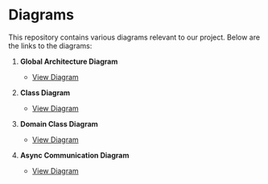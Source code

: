 # Diagrams

This repository contains various diagrams relevant to our project. Below are the links to the diagrams:

1. **Global Architecture Diagram**
    - [View Diagram](https://viewer.diagrams.net/?tags=%7B%7D&lightbox=1&highlight=0000ff&edit=_blank&layers=1&nav=1#R%3Cmxfile%3E%3Cdiagram%20id%3D%22ZCBgTD4hdoLvaJld3UN9%22%20name%3D%22global-architecture%22%3E7V1bc%2Bo4Ev41VO0%2B4NLFku3HJITZrT2zk9kzVbMzLyljC%2FBiMGObEObXr2RLxhcBZsBckqQqCZaNMP193eputeQefpq%2F%2FxC7y%2BmPkc%2FCHgL%2Bew8PeghBm2D%2BT7RsVAt08pZJHPiybdvwPfiTyUYgW1eBz5LKhWkUhWmwrDZ60WLBvLTS5sZxtK5eNo7C6qcu3QlrNHz33LDZ%2Bmvgp9O81UbWtv0fLJhM1SdDKr%2Ff3FUXy2%2BSTF0%2FWpea8HMPP8VRlOav5u9PLBTSU3LJ3zfccba4sZgt0jZveJn9Dte%2Ff3vz%2FPUfaIbng8kw6ste3txwJb%2BwvNl0oyQQR6uFz0QnoIcf19MgZd%2BXrifOrjnovG2azkN%2BBPlL2R2LU%2Fa%2B8z5h8e05b1g0Z2m84ZeoN1gkf4ukDJGiXm%2FFD01o543TkuwtU5LNlZhPir63YuEvpGSOkBI6LCWO7lK89DZhwMUV48OyGuWC%2FTYqGlxvNsnE%2FdMq5d0w2Z7kWgHJmQRsmnZFwhhggzSFrHqeVvjtdCRjfGYmJjOWelN57TgIw6cojGJ%2BvIiEYB99N5lmfWUXp3E0KxQcnUfOiOKKmB3YlDHEuClk0hmRzcNCDuaZRSyLUjYNgvmEf2oYjPhfLwyWr26c8pcLlq6jeBYsxNnnuRuErxDZ7%2FzXWPK2OhTRIv1eIrQGmnNwHNlVjkOLNqRPUFP2nYmeHBY9W%2FgPYsgSZiR0kyTwqjhU%2BV8XJH%2B3PKQNRuOiRYm6h%2FCThQmoawdvH7vUztqZz4dCeXtc7kG6%2BQ8L3TSIFs%2FbM4%2FjMFo%2FLDhHxAl5p%2FzqePNfeaPZwW%2FiwCDqcPBePjnYyKNcJOJz9%2BPOxRatYo%2FtsyfSUKVuPGHpPmCInkllogCNksq2OBPJW%2FWGdeyRn%2FASBfyrlIyEVbXFql%2FVRf5F5bvKw3utI5MSA5R%2BUJX%2BFCoTrzrOBdPoOCN3IYa%2Fzneq4fvQWyUp7zlOmtznmH9zR9x9rFDeDYOJIJXH8Wecn4%2FCKgTcPXuQJ%2BaB72c0jBkfJt1R1p%2Bg0lJ8seyrksceGWgUZqeZkb6k7KxwrCo03K3jO21Sn%2FMfmLSKy1lIRKtg97Fd7SEajxPWCcrWR7VquyyYdciE6czhNcxazonrmTVgOKUfUvXpMakNs62tnF3VH8KdjMvaNVtn16LY%2F7BGzdpr1ICBbGDWzM9ZKNSveXD9Ome6s2qOFkllNKI4nUaTaOGGZYNRNWPba75F0VLi%2Fj%2BWphsJlrtKo1rA0rBtuyzYHpt3777YDrKdSCUTVCMxTGpddGwzVDKrajSWceSvvPSDmg3noNmg1THhPK5QXw1gymrUeujOaMAWuTSVJVJBtkIwQ%2FslSgKpt6Mo5X4yvyAUJx6LvJDSeZ%2BN3VWYajiQCmvz6CbLPBk6Dt6FTcpD%2BAfVCkpB%2FTRNRSr1QcgDDdfrtREtvT7%2FNM4xw2eibdnnLEgF3Gi4WoaR63PODhEQ6AyFag3n0WIS%2BaPXdLqajxZuEMrIfyetjorkqQGrDq5p6hJWhBgqyK%2BkBcluDp0U0aubumvA3TeXG7%2FEmAQcu9EqYbHE2vD4%2FXC8%2BS%2BENgW2bfXwUMiQD%2Fg9RN25%2BNw3fmyeKy1p1UJhk2hQppqEGe0qaQNbZCVvHuIk5QbV6wNgBBxbPuTMJLY8GGNpYnDPAQ1n7njm9sUFfQRM%2B93BpO%2B9rUwCsFLmrPfHzNXtFbm6JYsDLmsWi0ysSAGWnYfT%2BABI1a9Eltlgg2UZSr%2FLhMCkHhWcjxLNHOqPLEmE4BF4FI5ZvJMiXU8OxFGqPD9HoDCN4uBPrs5uKGHRM%2BssYNmwDpbORDtNrCDuakoBkr1%2B%2FO7g%2F2RffutzG9SmVb%2FbcewDnnd29KIUq9ecwuAuPwWuAy1dMIAGFi2FCZWAotvcBFUTtIfc%2FFyHTnDzT6MFbdDidMDfgzTHG2N1LODuA25esWzYwi0ONqWDOtgHY0E4ciFDOvgBoM8Pw0uBffZQjdSdAOXSXSpUs65vM46L0xX1yrTj4RXZS7rj6XS71oTsCDUvZE3sDqzJdvggZTLAQ1S404GDtM0PXXngaOYFzzhwWKSswPuHjC0%2FrKMIcjfjygnztpfhQlHVddEc8S7DAD6oYVCB%2FY0bBtXxXacJPH%2BRxf9Jn4f7xljIjR%2FJVAERya4hdyrEH24mzpjfAzYt8nbS6bMoEQ5MPXpEmugRdRU8Kgj3YloubGoIPsu6s%2Fj5jeXJ9yxaV0Wg4h1FCRroaWaCakVRYY0njVmAnUTawZP6bELNHAAAbXuQ33JG3Pn7RNT4Gu6fq5hxWvjslb%2BFnYMCEDmGY9cogBv4c9ohTYIX44Is52dBiwSg0M%2FlTjG0mUDZLx7LJoZTS4XBpnQIMCAqVwBp8mLEMqhpE2Q6gAKKIe1KbC0KDW%2FeIOZTHcY6mPFh0w9cI4pFhaM4XopjYTOj%2BZxbTP4qm%2Fng%2F7NfcWrgcszdhPWXUZJOYpYYyZt4u6i%2BXb73taelVRUZeDdYFAN1KxXbQ9%2FdiocNx7Ew4RpocyUkGpUTcy%2BImpZtc3NgmZqyawINYHLmmcg2TQvTzgbZFhWU%2Bw1yycQ2Z0Qb9lDxsjxVinr6ath54rliqmwQeTMWZ0hrK1u7R3ZT4EYthzrYtClxAGgii4hBLGiZhGJMALahZl4FAcOhto2hCR0OLUSd2QtdteCFzSyBVsPMIk3R8C2Z2Rbld19m9gJmlu43s%2BSezKyuwO3zmtkdyN6pmb1OYZu0QGGwmF0gl3hqWkg%2FL8HVt6LEtdUlxDGUz3uhiQp8lQTUhbFsmxdGV03%2F4Bbpn669F7OWQiFKdjfquuA26ZUv16Vz1wUfSM3cU4SI21RrfRrXZRey9%2Bm6YPMaw10x31IcHDcnL6%2BUk3pqvk8%2FqXfZobX1NFtuqK82tO4v4ep%2Bmg0dN796WffIausenbqs4jQMm%2FVWV5wqvS0IW09wXtfB3V8U1TmCRxpf3WT3wcoHl3vGmbI3pr%2FpUPjK3XOhLRWua5Cb6aFBwEUWjFYpBxuBX%2BK8DrxOGO6%2FpL3O1jMJ9qhK6AaG0rXSeFuZ5ybvEfaOWBZ1zLIGFR5uF680XC1IdEXsoCsMHY2fTLMAibuqdCJePLz8k1%2Fxw6%2FqRB645Of2O9VRXp7%2BVGzI1JjqPteMdYlLdRe8DOwxk%2FPVme51YhoTN2Vrd%2FMqIr3XkRu6Cy%2F78B2xZnm2Pl8rsYeFuwuutiHrGSjoVJfEcWddU5pvabx7q6t1NeZdVU%2FdqEsAT63APg3CZtLrIdksvMKSxMpcfGcLMTD8lC0cynJd4yCW0ruLUeIMKqip4dAvYoSmpsjJ7AzEZhZuP4gv7maeLQT9nDDatSwrBqCJINWM5d0h2Mx5vaxGYcAhBHJjrvtAp%2BqKnQ4VrQ56EGmQArqMVlcZLLNZE%2FUSB2%2FcvfjsULXZ8RFYl4Tq2lmn46r6dQ5Jwt2HVO27JHHL2oZBGBa9FDszjcLIm%2BVN8oJzezVtc1U76pou5NRcO1V1XLrxIPAK1jLysIq85MYW%2BDPv%2FaJGwxsH%2FohKqrlc7l3BsPRSGwD%2F9fLtgwY%2Fj47%2F0sTRodL82g6m2GyuwEeaMRTizpbfm23Kkz4fULZzc0DpkkyfHigI6a0BRa6Si%2Bk6idLW3aBXXUWo9iH7ULJX2yofHvGvunBb3ebnq0DyxO%2BY%2F3lYTFahG7%2BOV2H46ol7fQ05l2Qdkg3A8r2%2F5xpVjBQGy5f8aQfBImHp3yA0hP5xzQIQGaIqR7y0So38%2F9%2FPY1H7tYEPmbqVg6LyTVeY1KFV%2FQg7R93ebnAW5kha231la2W4qiz3irvCkWaa57n%2FxHWQCauJQI88%2Fhh4ccRffmfxW%2BCxRLRaT6JhGWdTp2AkngqChDDrZ57CaOWL7M3hTFHbdE77jJJuz6qd2zeT4vicqSJKjWqyqJiIqCTRsSYH69hdQd5cmfYkNzpvwLQVF9wh0PM%2BTYXgqoGEpiYPijQbQXe2Kxdpsdbr5i1j1poYXjqWm%2BgtxKaiw0lK%2FSXCEzARdRJDMvgj%2FDkd%2Fot5w3D2x8%2F2bz8MfkFLfsJ1HZOMqGmPTdP3bQsxx4Uj2xlbPtd6JsbmJNN4YQjOZz2LB4sUZEBGc4UbdAyCbadhZCvxiGWQzixoMxfzkm%2BVe3VtMu1aQgQD7ZNzNPrU2QwQOSIj8qVPZ9Un065tVia2IsClH80eFpwwigoVhbINszOFaqZiinncKyuURWqPokLNfIhenboqjqK6vbq%2F1OkS6mTVnmOCETVo6ac5Lci1ST18oKZMoPJjdkWWZhGMLHO5uttXtUwENCOjHcNUZyGxQvdLs67g%2BFVrUAkEPCou%2FWgHKsuBmjCKKxftLHqmzbTJv6M0GHMEtYVGl9YriGqbUmPU3gO0uhLaR9ht5z4Vi%2FOh7sBgg5ZdwKZiYe4B0lJ4patsgQbsTMWa2YrnVcxmriAMi99uYPSq%2B9UWwIZmx6sLa9lX3uJqcZYDa3ygBqI3rWTNHMaTKJid3I6SNZ6vcBta9pXNuNpYBmpj2TXVjB9uH42enSs9YR4%2F%2Fx8%3D%3C%2Fdiagram%3E%3C%2Fmxfile%3E)

2. **Class Diagram**
    - [View Diagram](https://viewer.diagrams.net/?tags=%7B%7D&lightbox=1&highlight=0000ff&edit=_blank&layers=1&nav=1#R%3Cmxfile%3E%3Cdiagram%20id%3D%22CewMrCnAS_n5Ohle4BrZ%22%20name%3D%22class-diagram%22%3E7Vzfc6MqFP5r8rh3oqixj22a7T50d3u3c2d%2FvBHBSFcli9gk%2FesvGkhiSVrv3ChmhpnONBwPCpwPOOfj6AhMs%2FUdg8vkM0U4HbljtB6B25HrOqEPxL9KslES52orWTCCpGwveCQvWArHUloShIuGIqc05WTZFEY0z3HEGzLIGF011WKaNp%2B6hAusCR4jmOrS7wTxZCsN3cle%2FgmTRaKe7ASyfxlUyrInRQIRXR2IwGwEpoxSvv2Vrac4rUZPjcu23scTV3cNYzjnbSrM8tk%2FT3fPCE4X33894cVPlN19kHcp%2BEZ1GCPRf1mkjCd0QXOYzvbSG0bLHOHqrmNR2uvcU7oUQkcInzDnG2lMWHIqRAnPUnlVNJhtflT1%2F%2FJV8ae8XV24XTdKm10JXVcmFcXZtwzmm63sI0lTqVFwyHhDB33NsbpwoLjtdtXXk6OphoaWLMJvDKErUQnZAvM39MKdzcVswTTDomuiHsMp5OS52Q4oUbvY6e0NK35I2%2F4HO8tGPsO0lE%2BalgUXN2caAIoVyVJYj1pMc66wUI1alJAU3cMNLauOijGNfqvSTUIZeRH6UFm5HnKJATeo7iaGf0pTyurnAOTjEHmNmo%2FVHeWzGC5E3QdlEOeV6DNcNxTvYcFVK2mawmVB5nW7q4qZsA3JbygXPZZKq4Rw%2FLiEtWlXYvFqQrTgjP7GB60N3TkIgh1ynjHjeP02dnRbywoTuSLINfFDKMur%2FQLjeFKWHC4uYNwRPIAGD6H%2BGhiiw1wbmpxukXJgWymCKVnkopjiuKpWjRgR6%2Bq1FPNqsbgphAVIvrivdW69veSb7HYloqJunNZzOiEI4bxehDjkcL6D5pKSnNfD4t%2BIPzFQ02p18UXDp6Ls7Mvir1JnfEpz0RdIaqNhgZ8VrjD0HjRaAeD0JNRRIWEg5kgrFCi9s4PA00AQE1bwHGbYYqFfLPiuYSz4GhZSaKFgAgqT0DAUAg0KOIMktTjoFwfO2DMMhInZWKERKewDh4uKFcKWsYLrmwwWQm3Gf2XIZKQAcRhHlxIpBFGI53EnkYI7bhspqMXi7Ni4spFCD1vBCa5gKJGCIucOUECrFeIWcusf9gwG46GC42hgYDjGolORBUPPYDAeLDg60fjAKCojbsx7iOPYjS7Ge0DBPPDPxDN66vRFhRCTliGE43eGD8s09rFKOAOnGh2da7TckgEgmHcedKIR4SJiZMkJzS0eesaDef9BZxvhMyRpNcx%2FlzDnhG8sKnpGhXnq0ZlosFgyYuOL%2FqEAWjJQ3UEh1Iw%2B4JSV1iTza75aqjUp69H5mGiVhvU%2BFT05Doh%2BqGhH5xsf4CarumsunsTBBcWTk6v5eNx2SXg7nhRz7zUf3TKe7CxxxdWZSBtPdrArXA07nnQtBzkcNBgPKl2dhISZ8AD0PcNCoVsoGI8nXZ1vFPs7LwsLhZ6hYD6IdHXSsc5ruCe5vknY3IZj3uQ5cxtcr%2BlMgrZp0GpROT9AdDLSOpMd5Ll5A3cmdQ7yj6UezYDBvC%2BpM49fKCexMNvRE4q%2B9g3sIB9PLmXfuAomAJ7pVFtnISZtaYjOjrVdPWXS7hwdLBYnuMjB7Bw6W1ng%2FFjqrIVCt1Awvm8AnZhkOMJLcoy6tmjoFg3GaQig85OR2LMtFvrHgnkeAuj0JLKJ0waQYPwsGwDN6H2eZe8Kl%2FxKlcogG%2Fg7VcAzYerBph%2B0zj4YGzWab%2Bfn%2F7U0CFqaepsabszUOuk3FZvygjKd9LNvLhzjeM755kIwlh77juJpt1N3994j0HlAy%2FCc32XbTsPhMjxAJ%2FrsiwsGgGCe39GpPvvigjk8GGd4PJ3vu0ZI7Lx6pon9wNox9%2BGcH1gDw%2FvCmqczgNZ%2FOP8y4Z2IF4fiP3g69ycGCGPLA%2FcNBeMehKenJia0LPCXMpvbE8Pe8WDeg9DTE1%2FIckqRjS76xoL5MyLvopnHo%2ByxCfJReV3vko9GuUcvuChjrwn%2FcfD7oJYo7StVhcEDRH3J6v2DiI4%2B3y2K%2B0%2FA19cOvqQPZv8C%3C%2Fdiagram%3E%3C%2Fmxfile%3E)

3. **Domain Class Diagram**
    - [View Diagram](https://viewer.diagrams.net/?tags=%7B%7D&lightbox=1&highlight=0000ff&edit=_blank&layers=1&nav=1#R%3Cmxfile%3E%3Cdiagram%20id%3D%22twXM-w3o22mBzxFxDUOV%22%20name%3D%22domain-class-diagram%22%3E7V1dc6M2FP01fkzHID7sx8RJ%2BjHJ7nbTabNPHRmErS4gV8ixnV%2B%2FF1tgY%2BGYdjDCM5rJzKKLMEjn6OreI8EO0CRZ%2F8zxYv7MQhIP7GG4HqD7gW1bIxfBP7llU1is8c4y4zSUtr3hhb4TaRxK65KGJKtUFIzFgi6qxoClKQlExYY5Z6tqtYjF1bsu8IwohpcAx6r1LxqK%2Bc46sv29%2FRdCZ%2FPizpYn25fgorJsSTbHIVsdmNDDAE04Y2J3lKwnJM57r%2BiX3XWPJ86WD8ZJKppc8M1%2F8oe%2FPjyH%2Fu3i79%2F%2B%2BPNxnb3eyF95w%2FFSNnhgezH83t0UDmb5wScmaEQDLChLoeo9SzBNi1pwu7KibKbYFH3H2TINSX77IZxezakgLwsc5GdXQBewzUUSQ8mCw4jG8YTFjEM5ZSlUussEZ99JYRzYaOz5CHvlmQIQBJY3wgU8ZHwb01kKNsEW5SPl58j6ZLdZJRhAY8ISIvgGqsgLbkoqSgrbyNuVV3s%2B2ENZZ37AhdKIJQdn5Y%2FvYYIDidR%2FQM0%2Bj9oXvEnyFuoFLPTH0%2BFQM2A3xQjUBxhqABhn4TLQDpg39dyOR5gzruLlqHAhrwYuZF8KLuc8XJ95SLhmsLxgRKZRt2C5VawstwYsvw4s91JguefBmiwzAXfTjdfIniKv68F15AstXwWsHIDdOENP6WkSQswli4yLOZuxFMcPe%2BtdFYt9nSeWd9QWgX%2BIEBsZQOKlYFV8oLv45jW%2F%2Fie3KH6TP7ct3K8rpU1ZCm%2FzMBKKD18TnG52tkeat%2Fl%2BN7VhLip1ws8SfzhxUHHX7LytH2MJXcOWPCAfdKGMPuEGMyI%2BCu9QPTk4iSGee6s%2BSOtA%2B8rI3A%2FEIwZkK5rEeNttEUtFQYa824I5jcMnvGHLvKXQqcH3onQ3Z5y%2BQ31cwLztc0kC2zsal%2Fn85pJR6FSufMl%2FUd6Lkwyu%2FVIgYh2ZnvG6UvEJZ6J4ShbHeJHR6fa58wsTAIemd0xAi5v5kNMOowVH4B87AqQ6AsupcQRlxdb5MVL4AdWPmQEtFkrfSA9b43SxdKAxicRJv5oBBDSdPW3r3Dt7y1fZ7NzE4Noo3o7qOQ1Dkm7dkMACT0tuLhhNxbZb3Dv4g46a5P7FhQefQNnal%2BEvr87FhKXQFpiD8vsQINCK5CQ6x41GDDg9ClVaFNmMmszUsqCo1zoJxgoJIsozkeKEGC50ywXX1syFInE7IEOMDRd0cMEf6eaCKk0RCN1jQ4RuiWANHd1MsPUmDJV0YZ89XFXCYKGGGQMa1rOhm4zBUoUyKbToyhcwGUXBteQLpSDUfr5QygFn04XCX7RPDlWWM%2FlC%2B9PBKc2gLwmDpQp%2BLPcR91iYKLFrNuhPGTyFDZxEBFoVGDZ0zQb9SYMqOZbrapoiiCiK7OBqIohy%2Fa%2BFCMJFR2tFo4bOwnIvxg8jOXbiJnquOVqq6Gg0Jg1E0B492KrgGJIs4HSx2%2B1k%2BNApH7THD7YqOuI3TOO8m39f4lRQsTGs6JgV%2BhVI21ZoseDUJBjdU6HpovXlqIAU0Hu8e6Wx1HysWstqVeF60J4ebcshfV6PtusJ0Y0ebauSY7mxVls%2BSbwryieLDcAt5JOQvR1r0g3zyYvtYLFVLdLkk%2B3PCrth2N980jYiZH%2FYoD%2BpVEVInEAEoM4ZhgqXpYL%2BfFLVG2F%2BF8vMUKFjKvQgiVRFx%2B3ehieaqpOE2d9QF022ub%2Fh%2BM0INGoYTRZOpf2XxFQx0gSTF3AU434Hk0jVIP810qMeMmiPJZGqPFbfx9Y0bxArdIl%2FLfNG%2Bd54C%2FOGqkLUvFHX8bI2UrdNmpmjfWdxSovszcyhqpUZSeu2zxoqXJYK%2BucNVZjkJCALWiddGzZclg3aZQik6pMBzNmGC91zQb8OgVR5MjRbpzUwQftaNhopoHe5ll0WrvnFqmINsucvVqGxDqh7u%2F3Aarr9YLfAqwu1whuYAfr%2FoXashlDv9oZrg1pV%2FSYwK88YV1U%2F8%2BpCncjT5qsL3tEnyfyGqf3lXn50VCHQSDztx2zOCV70ReJxVKXPvLmggQjaBR5H1frMmwv6%2BKBd4nFUwe82DGHmVbeamG%2Bt1YUPbX5rDfXwY2uOqgGaAOICfuJEwtibAEJV%2F6CDCDFKcNdU0B9CqJsT52yZkU%2FLZGrWDDvng%2F4QQt2g%2BE4XExaa9KJrLuhfJXKvWnqs1Y%2B1qI8Sn7Pqo1bx0bWuCuw1Fa8HxwdXQWl%2FUV7oPUGKr1mdXz%2B60Ke8obj%2FP2i25w7%2BKx%2F08AM%3D%3C%2Fdiagram%3E%3C%2Fmxfile%3E)

4. **Async Communication Diagram**
    - [View Diagram](https://viewer.diagrams.net/?tags=%7B%7D&lightbox=1&target=blank&highlight=0000ff&edit=_blank&layers=1&nav=1#R%3Cmxfile%3E%3Cdiagram%20name%3D%22async-communication%22%20id%3D%220KGd2OC75nZtnimWIgiU%22%3E7Vtdc6M2FP01fjQD4vsx%2Ftqd2XSzaTrTbl8yAgTWBhALcmzvr69kCwwWie2OHeiUp0hXwqBz7j1cXZSRPk02n3KYLX8jAYpHQA02I302AkBzTJ394ZZtadHcvSXKcSBsB8MT%2FoWEURXWFQ5Q0ZhICYkpzppGn6Qp8mnDBvOcrJvTQhI375rBCEmGJx%2FGsvVPHNDl3uoA%2B2D%2FjHC0LO%2BsWWJ9CSwni5UUSxiQdc2kz0f6NCeE7lvJZopijl6Jy%2F66xRuj1YPlKKXnXOCvNg%2BP%2Fte%2F0frH52w%2B3%2BDp%2FfNY%2FMorjFdiweJh6bZEgD13xpv%2BNsZpgHJ9pE%2FWS0zRUwZ9PrBm1DPbkiYx62ms6ZEVmxnce5UB%2Bi9Rzq0PK8p%2BBgl7sedbM1k7JxRSTFLWd1XWF0%2BGcoo2by5Zq4BkLohIgmi%2BZVPKCwBQzP1Fwv%2FGmlaZ1gc%2BNVPYljUudVcwB4UPRdUNDjCzhkD6AtRlkFHAvE50SU6XJCIpjOcH6yTfY8rGOTiHOfeEZALNH4jSrQghuKKkSQrDLN%2F%2BJa7fdb7zjmKW3dmmPjjbil4Yk%2FVdipOSnB1vNCcvVUAAPgvH8ZTEJN%2BtR9c8qCFQzayNqKo1v1tU%2FPKFv88uw4msch%2B9g6cQGQrzCNH3cFfb3SVHMVvda%2FNBrs66LsXaQ87iiS8Q5a%2BYrfCt0GPgc5QmPBgw06Z76KH4GymwoMQjlJKETYj5wKQKthL2AIVwFdPaL9zFOOJXUu48E1hke%2B0M8Ya72GR3w7vSqpYW1l5SypX3jkMBFjtrofg0hEWBaKGkDH%2BwiKgVZECP1Eh3WNec%2FYwf6eIL8hfxy89H5%2Fun2R8gYwMQuobpWYYTGkYQODZALtQ8xw3tAKg6CtmUIstxGnlMJZUsja4jC2Ngqk1VMFRJEmxbcQ1ZFOxbaYIxaMJVNcE8UxM00KUmmJImfIPbhC92UIWuVUHTulcF611VYCvDdPv7zlNJehtl0D5AGSwVuprdpgxgZluqel1lKGntebpgD9R3R323bwWni1ygfK2w7dnL2Wx2EpZOl9y4PeCmC9T1TsWwfMxaovSVUByyrGXnn0O29MHZknmULBl2S1nlo7Ml7YxyFmc1k99DAURO6Le9hyzfQV7IRnySUohTlAs630RR1CKhV95TvRRdowmuKyeiehkRdWCtmwELJGCz%2FT5lzLwf%2BxLKTcU7US48BvaImjBElt9KTWC73i5FOA7JKpiv4Om940KuI70pegkqir3s1eCuNcm%2BGjutiudqKYA1ZfQZUJyb09IJBfzSFU2pPDuQLpCjo62b2iZHRgtNwLwVTcZAk1yQV%2FvHk1yCGXjSehhP1sCTxBPoYTzZA08yTz2MJ2fgSeJJ72E8uad5%2Bi%2FuaUDXeTSQSwqEf4%2F9gB3NGcR84I6meyYuOIXyv5GiozeG3rkQlaQMLL2zoekBTUN54PR%2Bpgc0DeWB09uZHtA0VAdO72Z6QNNQHDi9mekBTW21AWv3Uc1jjYg3vsDwBbI5E54Z5%2BUwu101Q2KWQUSbHJ4EPcFBsP80iwr8S%2BxqOO4ZwSndrducjMwZ%2F60VJeU5ZSllTwk%2Fy9zI74XpGm8t6fiyZsm5epWCNM4u3yxXv6Bs0NtPruv1WiGZP2Z3Y%2B6hBIjbsjGPwd3Ru8UqiwkMCtYCKidpoeocLZJGJPCe6XKVeCnE8TU%2Fp%2BqK1eQaqIbEta0qli6z7d4sYM8oPhQviPpLgbdESS0oW0LrOExLjwkZE%2BIwhAZqNOIkYuuIscdXU%2FiQEzcjPhMKpXiNbhaIJjjaMZuORI3ZEoXGzY6Sy7ULiZeTUVejpj2%2Bmsd9WnW19WUZwGJ5OO3SNqN6F28i%2Fn9DClwXeqCghMXUc3mQ499UTST3uwb5lnocmuNKc%2BsOYCkWkH3ABhf7AOse%2Fi1oN1b77yp9%2Fg8%3D%3C%2Fdiagram%3E%3C%2Fmxfile%3E)



